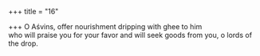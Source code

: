 +++
title = "16"

+++
O Aśvins, offer nourishment dripping with ghee to him  
who will praise you for your favor and will seek goods from you, o lords  of the drop.  